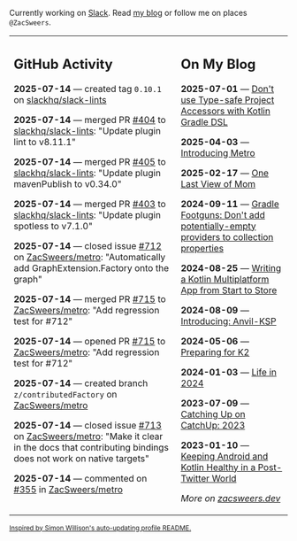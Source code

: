 Currently working on [Slack](https://slack.com/). Read [my blog](https://zacsweers.dev/) or follow me on places `@ZacSweers`.

<table><tr><td valign="top" width="60%">

## GitHub Activity
<!-- githubActivity starts -->
**2025-07-14** — created tag `0.10.1` on [slackhq/slack-lints](https://github.com/slackhq/slack-lints)

**2025-07-14** — merged PR [#404](https://github.com/slackhq/slack-lints/pull/404) to [slackhq/slack-lints](https://github.com/slackhq/slack-lints): "Update plugin lint to v8.11.1"

**2025-07-14** — merged PR [#405](https://github.com/slackhq/slack-lints/pull/405) to [slackhq/slack-lints](https://github.com/slackhq/slack-lints): "Update plugin mavenPublish to v0.34.0"

**2025-07-14** — merged PR [#403](https://github.com/slackhq/slack-lints/pull/403) to [slackhq/slack-lints](https://github.com/slackhq/slack-lints): "Update plugin spotless to v7.1.0"

**2025-07-14** — closed issue [#712](https://github.com/ZacSweers/metro/issues/712) on [ZacSweers/metro](https://github.com/ZacSweers/metro): "Automatically add GraphExtension.Factory onto the graph"

**2025-07-14** — merged PR [#715](https://github.com/ZacSweers/metro/pull/715) to [ZacSweers/metro](https://github.com/ZacSweers/metro): "Add regression test for #712"

**2025-07-14** — opened PR [#715](https://github.com/ZacSweers/metro/pull/715) to [ZacSweers/metro](https://github.com/ZacSweers/metro): "Add regression test for #712"

**2025-07-14** — created branch `z/contributedFactory` on [ZacSweers/metro](https://github.com/ZacSweers/metro)

**2025-07-14** — closed issue [#713](https://github.com/ZacSweers/metro/issues/713) on [ZacSweers/metro](https://github.com/ZacSweers/metro): "Make it clear in the docs that contributing bindings does not work on native targets"

**2025-07-14** — commented on [#355](https://github.com/ZacSweers/metro/issues/355#issuecomment-3070076755) in [ZacSweers/metro](https://github.com/ZacSweers/metro)
<!-- githubActivity ends -->
</td><td valign="top" width="40%">

## On My Blog
<!-- blog starts -->
**2025-07-01** — [Don't use Type-safe Project Accessors with Kotlin Gradle DSL](https://www.zacsweers.dev/dont-use-type-safe-project-accessors-with-kotlin-gradle-dsl/)

**2025-04-03** — [Introducing Metro](https://www.zacsweers.dev/introducing-metro/)

**2025-02-17** — [One Last View of Mom](https://www.zacsweers.dev/one-last-view-of-mom/)

**2024-09-11** — [Gradle Footguns: Don't add potentially-empty providers to collection properties](https://www.zacsweers.dev/gradle-footgun-adding-empty-providers-to-collection-properties/)

**2024-08-25** — [Writing a Kotlin Multiplatform App from Start to Store](https://www.zacsweers.dev/writing-a-kotlin-multiplatform-app-from-start-to-store/)

**2024-08-09** — [Introducing: Anvil-KSP](https://www.zacsweers.dev/introducing-anvil-ksp/)

**2024-05-06** — [Preparing for K2](https://www.zacsweers.dev/preparing-for-k2/)

**2024-01-03** — [Life in 2024](https://www.zacsweers.dev/life-in-2024/)

**2023-07-09** — [Catching Up on CatchUp: 2023](https://www.zacsweers.dev/catching-up-on-catchup-2023/)

**2023-01-10** — [Keeping Android and Kotlin Healthy in a Post-Twitter World](https://www.zacsweers.dev/keeping-android-healthy/)
<!-- blog ends -->
_More on [zacsweers.dev](https://zacsweers.dev/)_
</td></tr></table>

<sub><a href="https://simonwillison.net/2020/Jul/10/self-updating-profile-readme/">Inspired by Simon Willison's auto-updating profile README.</a></sub>